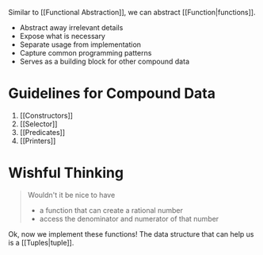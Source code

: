 Similar to [[Functional Abstraction]], we can abstract [[Function|functions]].
- Abstract away irrelevant details
- Expose what is necessary
- Separate usage from implementation
- Capture common programming patterns
- Serves as a building block for other compound data
# Guidelines for Compound Data
1. [[Constructors]]
2. [[Selector]]
3. [[Predicates]]
4. [[Printers]]
# Wishful Thinking
> Wouldn't it be nice to have
> - a function that can create a rational number
> - access the denominator and numerator of that number

Ok, now we implement these functions!
The data structure that can help us is a [[Tuples|tuple]].